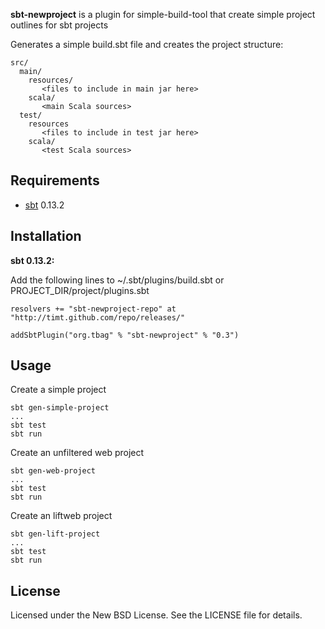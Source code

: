 **sbt-newproject** is a plugin for simple-build-tool that create simple project outlines for sbt projects

Generates a simple build.sbt file and creates the project structure:

    src/
      main/
        resources/
           <files to include in main jar here>
        scala/
           <main Scala sources>
      test/
        resources
           <files to include in test jar here>
        scala/
           <test Scala sources>

Requirements
------------

* [sbt](https://github.com/harrah/xsbt/wiki) 0.13.2


Installation
------------

**sbt 0.13.2:**

Add the following lines to ~/.sbt/plugins/build.sbt or PROJECT_DIR/project/plugins.sbt

    resolvers += "sbt-newproject-repo" at "http://timt.github.com/repo/releases/"

    addSbtPlugin("org.tbag" % "sbt-newproject" % "0.3")

Usage
-----
Create a simple project

    sbt gen-simple-project
    ...
    sbt test
    sbt run

Create an unfiltered web project

    sbt gen-web-project
    ...
    sbt test
    sbt run

Create an liftweb project

    sbt gen-lift-project
    ...
    sbt test
    sbt run

License
-------

Licensed under the New BSD License. See the LICENSE file for details.
